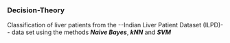 ### Decision-Theory

Classification of liver patients from the  --Indian Liver Patient Dataset (ILPD)-- data set 
using the methods ***Naive Bayes***, ***kNN*** and ***SVM***
